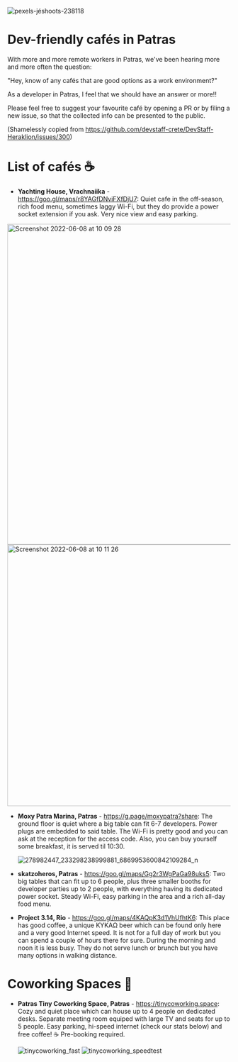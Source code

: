 ![pexels-jéshoots-238118](https://user-images.githubusercontent.com/1976259/165319023-deea9ece-8e1b-44b1-88ae-a8a20d6fd7ff.jpeg)

# Dev-friendly cafés in Patras
With more and more remote workers in Patras, we've been hearing more and more often the question:

"Hey, know of any cafés that are good options as a work environment?"

As a developer in Patras, I feel that we should have an answer or more!!

Please feel free to suggest your favourite café by opening a PR or by filing a new issue, so that the collected info can be presented to the public. 



(Shamelessly copied from https://github.com/devstaff-crete/DevStaff-Heraklion/issues/300)


# List of cafés ☕

* **Yachting House, Vrachnaiika** - https://goo.gl/maps/r8YAGfDNviFXfDjU7: 
Quiet cafe in the off-season, rich food menu, sometimes laggy Wi-Fi, but they do provide a power socket extension if you ask. Very nice view and easy parking.

<img width="723" alt="Screenshot 2022-06-08 at 10 09 28" src="https://user-images.githubusercontent.com/1976259/172555453-830dbfc9-3914-46cf-b2a8-fb363451456a.png">
<img width="590" alt="Screenshot 2022-06-08 at 10 11 26" src="https://user-images.githubusercontent.com/1976259/172555481-d20b383f-7964-41c9-9665-031c56601daa.png">


* **Moxy Patra Marina, Patras** - https://g.page/moxypatra?share: 
The ground floor is quiet where a big table can fit 6-7 developers. Power plugs are embedded to said table. The Wi-Fi is pretty good and you can ask at the reception for the access code. Also, you can buy yourself some breakfast, it is served til 10:30.

  ![278982447_233298238999881_6869953600842109284_n](https://user-images.githubusercontent.com/1976259/165539029-e7701d53-b7cf-4b82-a251-1bad697c71e2.png)
  

* **skatzoheros, Patras** - https://goo.gl/maps/Gg2r3WgPaGa98uks5:
Two big tables that can fit up to 6 people, plus three smaller booths for developer parties up to 2 people, with everything having its dedicated power socket. Steady Wi-Fi, easy parking in the area and a rich all-day food menu.


* **Project 3.14, Rio** - https://goo.gl/maps/4KAQpK3d1VhUfhtK6:
This place has good coffee, a unique ΚΥΚΑΩ beer which can be found only here and a very good Internet speed. It is not for a full day of work but you can spend a couple of hours there for sure. During the morning and noon it is less busy. They do not serve lunch or brunch but you have many options in walking distance.


# Coworking Spaces 🏢

* **Patras Tiny Coworking Space, Patras** - https://tinycoworking.space: Cozy and quiet place which can house up to 4 people on dedicated desks. Separate meeting room equiped with large TV and seats for up to 5 people. Easy parking, hi-speed internet (check our stats below) and free coffee! ☕ Pre-booking required.

  ![tinycoworking_fast](https://user-images.githubusercontent.com/17311561/165536965-6598b958-1a45-458f-8035-c235c10864d3.png)
  ![tinycoworking_speedtest](https://user-images.githubusercontent.com/17311561/165536984-4eaf4b30-a494-4d1b-9920-d1e88dd11ca8.png)

